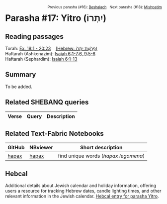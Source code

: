 <span style="float: right;"><sup>Previous parasha (#16): <a href="../16%20-%20Beshalach/README.md#start">Beshalach</a> &nbsp;&nbsp;Next parasha (#18): <a href="../18%20-%20Mishpatim/README.md#start">Mishpatim</a></sup></span>

# Parasha #17: Yitro (יִתְרוֹ)

## Reading passages

Torah: [Ex. 18:1 - 20:23](https://www.stepbible.org/?q=version=NASB2020|reference=Ex.18:1-20:23&options=HNVUG) &nbsp;&nbsp; [(Hebrew: פָּרָשַׁת יִתְרוֹ)](https://tikkun.io/#/p/yitro)<br>
Haftarah (Ashkenazim): [Isaiah 6:1-7:6, 9:5-6](https://www.stepbible.org/?q=version=NASB2020|reference=Is.6:1-7;9:5-6&options=HNVUG)<br>
Haftarah (Sephardim): [Isaiah 6:1-13](https://www.stepbible.org/?q=version=NASB2020|reference=Is.6:1-13&options=HNVUG)

## Summary

To be added.

## Related SHEBANQ queries

Verse | Query | Description
--- | --- | ---

## Related Text-Fabric Notebooks

GitHub | NBviewer | Short description
---|---|---
[hapax](hapax.ipynb) | [hapax](https://nbviewer.org/github/tonyjurg/Parashot/blob/main/WeeklyParasha/17%20-%20Yitro/hapax.ipynb)| find unique words (*hapax legomena*)


## Hebcal

Additional details about Jewish calendar and holiday information, offering users a resource for tracking Hebrew dates, candle lighting times, and other relevant information in the Jewish calendar. [Hebcal entry for parasha Yitro](https://www.hebcal.com/sedrot/yitro).
